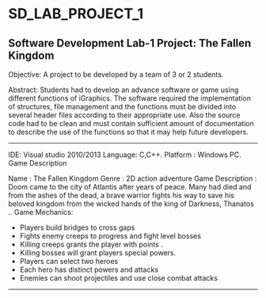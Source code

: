 # SD_LAB_PROJECT_1
Software Development Lab-1 Project: The Fallen Kingdom
----------------------------------------------------------------
Objective: A project to be developed by a team of 3 or 2 students.

Abstract: Students had to develop an advance software or game using different functions of iGraphics.
The software required the implementation of structures, file management and the functions 
must be divided into several header files according to their appropriate use. Also the source code had 
to be clean and must contain sufficient amount of documentation to describe the use of the 
functions so that it may help future developers.

-----------------------------------------------------------------
IDE: Visual studio 2010/2013
Language: C,C++.
Platform : Windows PC.
Game Description

Name : The Fallen Kingdom
Genre : 2D action adventure
Game Description : Doom came to the city of Atlantis after years of peace. Many had died and from the ashes of the dead, a brave warrior fights his way to save his beloved kingdom from the wicked hands of the king of Darkness, Thanatos ..
Game Mechanics: 
- Players build bridges to cross gaps
- Fights enemy creeps to progress and fight level bosses
- Killing creeps grants the player with points .
- Killing bosses will grant players special powers.
- Players can select two heroes
- Each hero has distinct powers and attacks
- Enemies can shoot projectiles and use close combat attacks
-------------------------------------------------------------------
